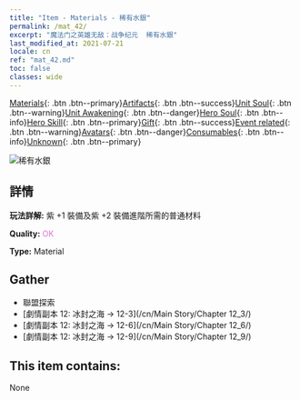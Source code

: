 ```yaml
---
title: "Item - Materials - 稀有水銀"
permalink: /mat_42/
excerpt: "魔法门之英雄无敌：战争纪元  稀有水銀"
last_modified_at: 2021-07-21
locale: cn
ref: "mat_42.md"
toc: false
classes: wide
---
```

 [Materials](/ItemsCN/){: .btn .btn--primary}[Artifacts](/ItemsCN/Artifacts/){: .btn .btn--success}[Unit Soul](/ItemsCN/UnitSoul/){: .btn .btn--warning}[Unit Awakening](/ItemsCN/UnitAwakening/){: .btn .btn--danger}[Hero Soul](/ItemsCN/HeroSoul/){: .btn .btn--info}[Hero Skill](/ItemsCN/HeroSkill/){: .btn .btn--primary}[Gift](/ItemsCN/Gift/){: .btn .btn--success}[Event related](/ItemsCN/Events/){: .btn .btn--warning}[Avatars](/ItemsCN/Avatars/){: .btn .btn--danger}[Consumables](/ItemsCN/Consumables/){: .btn .btn--info}[Unknown](/ItemsCN/Unknown/){: .btn .btn--primary}

 ![稀有水銀](/images/t/i_cailiao_shuiyin2.png)

## 詳情
 **玩法詳解:** 紫 +1 裝備及紫 +2 裝備進階所需的普通材料

 **Quality:** <span style="color: #DA70D6">OK</span>

 **Type:** Material

## Gather

*    聯盟探索 
*    [劇情副本 12: 冰封之海 -> 12-3](/cn/Main Story/Chapter 12_3/) 
*    [劇情副本 12: 冰封之海 -> 12-6](/cn/Main Story/Chapter 12_6/) 
*    [劇情副本 12: 冰封之海 -> 12-9](/cn/Main Story/Chapter 12_9/) 

## This item contains:

  None

